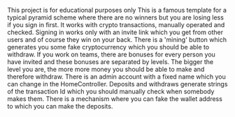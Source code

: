 This project is for educational purposes only
This is a famous template for a typical pyramid scheme where there are no winners but you are losing less if you sign in first.
It works with crypto transactions, manually operated and checked. 
Signing in works only with an invite link which you get from other users and of course they win on your back.
There is a 'mining' button which generates you some fake cryptocurrency which you should be able to withdraw.
If you work on teams, there are bonuses for every person you have invited and these bonuses are separated by levels.
The bigger the level you are, the more more money you should be able to make and therefore withdraw.
There is an admin account with a fixed name which you can change in the HomeController.
Deposits and withdraws generate strings of the transaction Id which you should manually check when somebody makes them.
There is a mechanism where you can fake the wallet address to which you can make the deposits.
